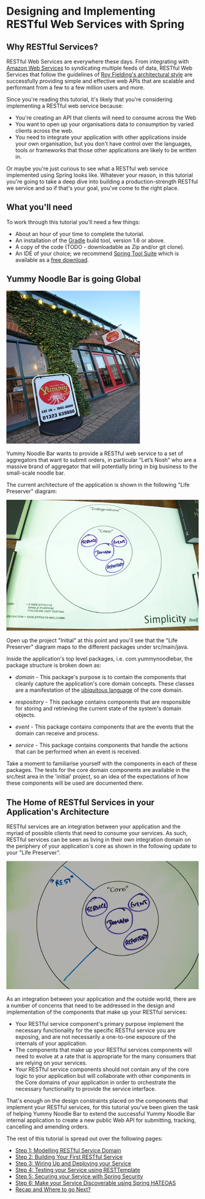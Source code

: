 
# Designing and Implementing RESTful Web Services with Spring

## Why RESTful Services?

RESTful Web Services are everywhere these days. From integrating with [Amazon Web Services](http://aws.amazon.com) to syndicating multiple feeds of data, RESTful Web Services that follow the guidelines of [Roy Fielding's architectural style](http://www.ics.uci.edu/~fielding/pubs/dissertation/top.htm) are successfully providing simple and effective web APIs that are scalable and performant from a few to a few million users and more.

Since you're reading this tutorial, it's likely that you're considering implementing a RESTful web service because:

* You're creating an API that clients will need to consume across the Web
* You want to open up your organisations data to consumption by varied clients across the web.
* You need to integrate your application with other applications inside your own organisation, but you don't have control over the languages, tools or frameworks that those other applications are likely to be written in.

Or maybe you're just curious to see what a RESTful web service implemented using Spring looks like. Whatever your reason, in this tutorial you're going to take a deep dive into building a production-strength RESTful we service and so if that's your goal, you've come to the right place. 

## What you'll need

To work through this tutorial you'll need a few things:

* About an hour of your time to complete the tutorial.
* An installation of the [Gradle](http://www.gradle.org) build tool, version 1.6 or above.
* A copy of the code (TODO - downloadable as Zip and/or git clone).
* An IDE of your choice; we recommend [Spring Tool Suite](http://www.springsource.org/sts) which is available as a [free download](http://www.springsource.org/sts).

## Yummy Noodle Bar is going Global

![Yummy Noodle Bar](images/yummynoodle.jpg)

Yummy Noodle Bar wants to provide a RESTful web service to a set of aggregators that want to submit orders, in particular “Let’s Nosh” who are a massive brand of aggregator that will potentially bring in big business to the small-scale noodle bar.

The current architecture of the application is shown in the following "Life Preserver" diagram:

![Life Preserver showing Core packages](images/life-preserver-initial.png)

Open up the project "Initial" at this point and you'll see that the "Life Preserver" diagram maps to the different packages under src/main/java. 

Inside the application's top level packages, i.e. com.yummynoodlebar, the package structure is broken down as:

* *domain* - This package's purpose is to contain the components that cleanly capture the application's core domain concepts. These classes are a manifestation of the [ubiquitous language](http://martinfowler.com/bliki/UbiquitousLanguage.html) of the core domain.

* *respository* - This package contains components that are responsible for storing and retrieving the current state of the system's domain objects.

* *event* - This package contains components that are the events that the domain can receive and process.

* *service* - This package contains components that handle the actions that can be performed when an event is received.

Take a moment to familiarise yourself with the components in each of these packages. The tests for the core domain components are available in the src/test area in the 'initial' project, so an idea of the expectations of how these components will be used are documented there.

## The Home of RESTful Services in your Application's Architecture

RESTful services are an integration between your application and the myriad of possible clients that need to consume your services. As such, RESTful services can be seen as living in their own integration domain on the periphery of your application's core as shown in the following update to your "Life Preserver".

![Life Preserver showing Core and REST domain](images/life-preserver-rest-domain-intro.png)

As an integration between your application and the outside world, there are a number of concerns that need to be addressed in the design and implementation of the components that make up your RESTful services:

* Your RESTful service component's primary purpose implement the necessary functionality for the specific RESTful service you are exposing, and are not necessarily a one-to-one exposure of the internals of your application.
* The components that make up your RESTful services components will need to evolve at a rate that is appropriate for the many consumers that are relying on your services.
* Your RESTful service components should not contain any of the core logic to your application but will collaborate with other components in the Core domains of your application in order to orchestrate the necessary functionality to provide the service interface.

That's enough on the design constraints placed on the components that implement your RESTful services, for this tutorial you've been given the task of helping Yummy Noodle Bar to extend the successful Yummy Noodle Bar internal application to create a new public Web API for submitting, tracking, cancelling and amending orders.

The rest of this tutorial is spread out over the following pages:

* [Step 1: Modelling RESTful Service Domain](1/)
* [Step 2: Building Your First RESTful Service](2/)
* [Step 3: Wiring Up and Deploying your Service](3/)
* [Step 4: Testing your Service using RESTTemplate](4/)
* [Step 5: Securing your Service with Spring Security](5/)
* [Step 6: Make your Service Discoverable using Spring HATEOAS](6/)
* [Recap and Where to go Next?](7/)


